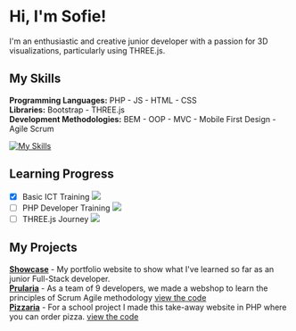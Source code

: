 # Hi, I'm Sofie!  
I'm an enthusiastic and creative junior developer with a passion for 3D visualizations, particularly using THREE.js.

## My Skills
**Programming Languages:** PHP - JS - HTML - CSS  
**Libraries:** Bootstrap - THREE.js  
**Development Methodologies:** BEM - OOP - MVC - Mobile First Design - Agile Scrum

[![My Skills](https://skillicons.dev/icons?i=php,js,html,css,bootstrap,threejs,vscode,github,codepen,blender)](https://skillicons.dev)

## Learning Progress
- [x] Basic ICT Training ![](https://geps.dev/progress/100)  
- [ ] PHP Developer Training ![](https://geps.dev/progress/80)  
- [ ] THREE.js Journey ![](https://geps.dev/progress/33)

## My Projects
**[Showcase](https://Sofie-van-der-Meer.be)** - My portfolio website to show what I've learned so far as an junior Full-Stack developer.\
**[Prularia](https://Sofie-van-der-Meer.be/demo/prularia)** - As a team of 9 developers, we made a webshop to learn the principles of Scrum Agile methodology [view the code](https://github.com/Sofie-van-der-Meer/Prularia)  
**[Pizzaria](https://Sofie-van-der-Meer.be/demo/pizzaria)** - For a school project I made this take-away website in PHP where you can order pizza. [view the code](https://github.com/Sofie-van-der-Meer/Pizzaria)
